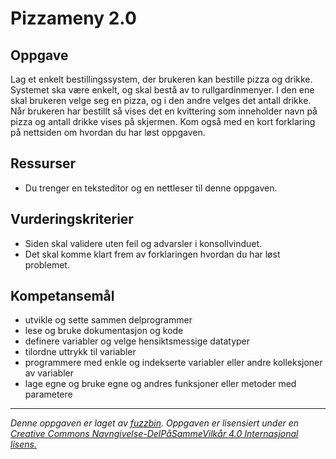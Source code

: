 # Pizzameny 2.0

## Oppgave

Lag et enkelt bestillingssystem, der brukeren kan bestille pizza og drikke. Systemet ska være enkelt, og skal bestå av to rullgardinmenyer. I den ene skal brukeren velge seg en pizza, og i den andre velges det antall drikke. Når brukeren har bestillt så vises det en kvittering som inneholder navn på pizza og antall drikke vises på skjermen. Kom også med en kort forklaring på nettsiden om hvordan du har løst oppgaven.

## Ressurser

* Du trenger en teksteditor og en nettleser til denne oppgaven.

## Vurderingskriterier

* Siden skal validere uten feil og advarsler i konsollvinduet.
* Det skal komme klart frem av forklaringen hvordan du har løst problemet.

## Kompetansemål

* utvikle og sette sammen delprogrammer
* lese og bruke dokumentasjon og kode
* definere variabler og velge hensiktsmessige datatyper
* tilordne uttrykk til variabler
* programmere med enkle og indekserte variabler eller andre kolleksjoner av variabler
* lage egne og bruke egne og andres funksjoner eller metoder med parametere

---

_Denne oppgaven er laget av [fuzzbin](https://github.com/fuzzbin). Oppgaven er lisensiert under en [Creative Commons Navngivelse-DelPåSammeVilkår 4.0 Internasjonal lisens.](http://creativecommons.org/licenses/by-sa/4.0/)_
